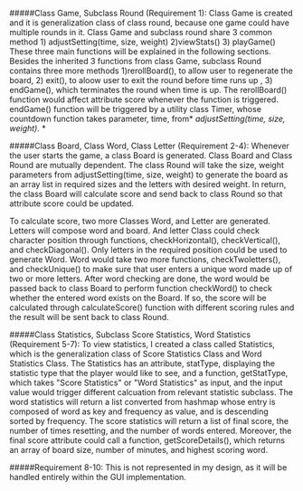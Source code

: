 #####Class Game, Subclass Round (Requirement 1):
Class Game is created and it is generalization class of class round, because one game could have multiple rounds in it. Class Game and subclass round share 3 common method 1) adjustSetting(time, size, weight) 2)viewStats() 3) playGame() These three main functions will be explained in the following sections.
Besides the inherited 3 functions from class Game, subclass Round contains three more methods 1)rerollBoard(), to allow user to regenerate the board, 2) exit(), to aloow user to exit the round before time runs up , 3) endGame(), which terminates the round when time is up. The rerollBoard() function would affect attribute score whenever the function is triggered. endGame() function will be triggered by a utility class Timer, whose countdown function takes parameter, time, from* *adjustSetting(time, size, weight)*. *

#####Class Board, Class Word, Class Letter (Requirement 2-4):
Whenever the user starts the game, a class Board is generated. Class Board and Class Round are mutually dependent. The class Round will take the size, weight parameters from adjustSetting(time, size, weight) to generate the board as an array list in required sizes and the letters with desired weight.  In return, the class Board will calculate score and send back to class Round so that attribute score could be updated.

To calculate score, two more Classes Word, and Letter are generated. Letters will compose word and board. And letter Class could check character position through functions, checkHorizontal(), checkVertical(), and checkDiagonal(). Only letters in the required position could be used to generate Word. Word would take two more functions, checkTwoletters(), and checkUnique() to make sure that user enters a unique word made up of two or more letters. After word checking are done, the word would be passed back to class Board to perform function checkWord() to check whether the entered word exists on the Board. If so, the score will be calculated through calculateScore() function with different scoring rules and the result will be sent back to class Round.

#####Class Statistics, Subclass Score Statistics, Word Statistics (Requirement 5-7):
To view statistics, I created a class called Statistics, which is the generalization class of Score Statistics Class and Word Statistics Class. The Statistics has an attribute, statType, displaying the statistic type that the player would like to see, and a function, getStatType, which takes "Score Statistics" or "Word Statistics" as input, and the input value would trigger different calcuation from relevant statistic subclass. The word statistics will return a list converted from hashmap whose entry is composed of word as key and frequency as value, and is descending sorted by frequency. The score statistics will return a list of final score, the number of times resetting, and the number of words entered. Moreover, the final score attribute could call a function, getScoreDetails(), which returns an array of board size, number of minutes, and highest scoring word.

#####Requirement 8-10:
This is not represented in my design, as it will be handled entirely within the GUI implementation.
